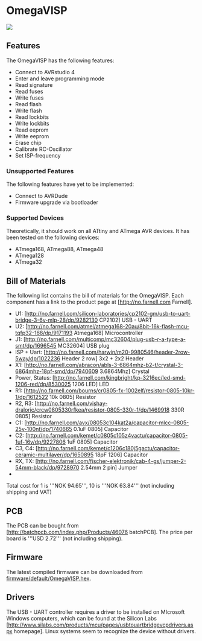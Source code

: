 # OmegaVISP

[![](https://github.com/mariusGundersen/OmegaVISP/blob/master/docs/OmegaVISP-small.jpg)](https://github.com/mariusGundersen/OmegaVISP/blob/master/docs/OmegaVISP.jpg)

## Features

The OmegaVISP has the following features:

 * Connect to AVRstudio 4
 * Enter and leave programming mode
 * Read signature
 * Read fuses
 * Write fuses
 * Read flash
 * Write flash
 * Read lockbits
 * Write lockbits
 * Read eeprom
 * Write eeprom
 * Erase chip
 * Calibrate RC-Oscillator
 * Set ISP-frequency

### Unsupported Features

The following features have yet to be implemented:

 * Connect to AVRDude
 * Firmware upgrade via bootloader

### Supported Devices

Theoretically, it should work on all ATtiny and ATmega AVR devices. It has been tested on the following devices:

 * ATmega168, ATmega88, ATmega48
 * ATmega128
 * ATmega32

## Bill of Materials
The following list contains the bill of materials for the OmegaVISP. Each component has a link to the product page at [http://no.farnell.com Farnell]. 

 * U1: [http://no.farnell.com/silicon-laboratories/cp2102-gm/usb-to-uart-bridge-3-6v-mlp-28/dp/9282130 CP2102] USB - UART
 * U2: [http://no.farnell.com/atmel/atmega168-20au/8bit-16k-flash-mcu-tqfp32-168/dp/9171193 Atmega168] Microcontroller
 * J1: [http://no.farnell.com/multicomp/mc32604/plug-usb-r-a-type-a-smt/dp/1696545 MC32604] USB plug
 * ISP + Uart: [http://no.farnell.com/harwin/m20-9980546/header-2row-5way/dp/1022236 Header 2 row] 3x2 + 2x2 Header
 * X1: [http://no.farnell.com/abracon/abls-3-6864mhz-b2-t/crystal-3-6864mhz-18pf-smd/dp/7940609 3.6864Mhz] Crystal
 * Power, Status: [http://no.farnell.com/kingbright/kp-3216ec/led-smd-1206-red/dp/8530025 1206 LED] LED
 * R1: [http://no.farnell.com/bourns/cr0805-fx-1002elf/resistor-0805-10kr-1/dp/1612522 10k 0805] Resistor
 * R2, R3: [http://no.farnell.com/vishay-draloric/crcw0805330rfkea/resistor-0805-330r-1/dp/1469918 330R 0805] Resistor
 * C1: [http://no.farnell.com/avx/08053c104kat2a/capacitor-mlcc-0805-25v-100nf/dp/1740665 0.1uF 0805] Capacitor
 * C2: [http://no.farnell.com/kemet/c0805c105z4vactu/capacitor-0805-1uf-16v/dp/9227806 1uF 0805] Capacitor
 * C3, C4: [http://no.farnell.com/kemet/c1206c180j5gactu/capacitor-ceramic-multilayer/dp/1650895 18pF 1206] Capacitor
 * RX, TX: [http://no.farnell.com/fischer-elektronik/cab-4-gs/jumper-2-54mm-black/dp/9728970 2.54mm 2 pin] Jumper
 * 
Total cost for 1 is '''NOK 94.65''', 10 is '''NOK 63.84''' (not including shipping and VAT)

## PCB
The PCB can be bought from [http://batchpcb.com/index.php/Products/46076 batchPCB]. The price per board is '''USD 2.72''' (not including shipping).

## Firmware
The latest compiled firmware can be downloaded from [firmware/default/OmegaVISP.hex](https://raw.githubusercontent.com/mariusGundersen/OmegaVISP/master/firmware/default/OmegaVISP.hex). 

## Drivers
The USB - UART controller requires a driver to be installed on MIcrosoft Windows computers, which can be found at the Silicon Labs [http://www.silabs.com/products/mcu/pages/usbtouartbridgevcpdrivers.aspx homepage]. Linux systems seem to recognize the device without drivers.
